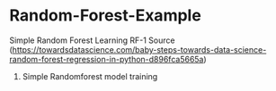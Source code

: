 # Random-Forest-Example
Simple Random Forest Learning
RF-1 Source (https://towardsdatascience.com/baby-steps-towards-data-science-random-forest-regression-in-python-d896fca5665a)
 1. Simple Randomforest model training
